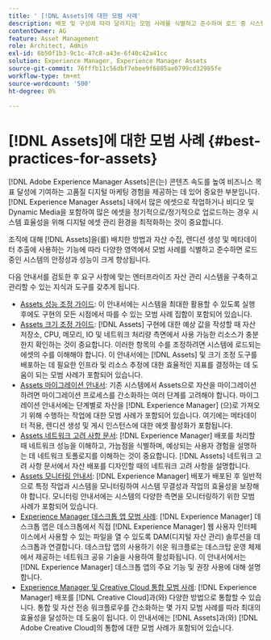 ```yaml
---
title: ' [!DNL Assets]에 대한 모범 사례'
description: 배포 및 구성에 따라 달라지는 모범 사례를 식별하고 준수하여 로드 중 시스템 안정성과 성능을 향상시킵니다.
contentOwner: AG
feature: Asset Management
role: Architect, Admin
exl-id: 6b50f1b3-9c1c-47c8-a43e-6f40c42a41cc
solution: Experience Manager, Experience Manager Assets
source-git-commit: 76fffb11c56dbf7ebee9f6805ae0799cd32985fe
workflow-type: tm+mt
source-wordcount: '500'
ht-degree: 0%

---
```


# [!DNL Assets]에 대한 모범 사례 {#best-practices-for-assets}

[!DNL Adobe Experience Manager Assets]은(는) 콘텐츠 속도를 높여 비즈니스 목표 달성에 기여하는 고품질 디지털 마케팅 경험을 제공하는 데 있어 중요한 부분입니다. [!DNL Experience Manager Assets] 내에서 많은 에셋으로 작업하거나 비디오 및 Dynamic Media을 포함하여 많은 에셋을 정기적으로/정기적으로 업로드하는 경우 시스템 효율성을 위해 디지털 에셋 관리 환경을 최적화하는 것이 중요합니다.

조직에 대해 [!DNL Assets]을(를) 배치한 방법과 자산 수집, 렌디션 생성 및 메타데이터 추출에 사용하는 기능에 따라 다양한 영역에서 모범 사례를 식별하고 준수하면 로드 중인 시스템의 안정성과 성능이 크게 향상됩니다.

다음 안내서를 검토한 후 요구 사항에 맞는 엔터프라이즈 자산 관리 시스템을 구축하고 관리할 수 있는 지식과 도구를 갖추게 됩니다.

* [Assets 성능 조정 가이드](/help/assets/performance-tuning-guidelines.md): 이 안내서에는 시스템을 최대한 활용할 수 있도록 실행 후에도 구현의 모든 시점에서 따를 수 있는 모범 사례 집합이 포함되어 있습니다.
* [Assets 크기 조정 가이드](/help/assets/assets-sizing-guide.md): [!DNL Assets] 구현에 대한 예상 값을 작성할 때 자산 저장소, CPU, 메모리, IO 및 네트워크 처리량 측면에서 사용 가능한 리소스가 충분한지 확인하는 것이 중요합니다. 이러한 항목의 수를 조정하려면 시스템에 로드되는 에셋의 수를 이해해야 합니다. 이 안내서에는 [!DNL Assets] 및 크기 조정 도구를 배포하는 데 필요한 인프라 및 리소스 추정에 대한 효율적인 지표를 결정하는 데 도움이 되는 모범 사례가 포함되어 있습니다.
* [Assets 마이그레이션 안내서](/help/assets/assets-migration-guide.md): 기존 시스템에서 Assets으로 자산을 마이그레이션하려면 마이그레이션 프로세스를 간소화하는 여러 단계를 고려해야 합니다. 마이그레이션 안내서에는 단계별로 자산을 [!DNL Experience Manager] (으)로 가져오기 위해 수행하는 작업에 대한 모범 사례가 포함되어 있습니다. 여기에는 메타데이터 적용, 렌디션 생성 및 게시 인스턴스에 대한 에셋 활성화가 포함됩니다.
* [Assets 네트워크 고려 사항 문서](/help/assets/assets-network-considerations.md): [!DNL Experience Manager] 배포를 처리할 때 네트워크 성능을 이해하고, 가늠점을 식별하며, 예상되는 사용자 경험을 설명하는 데 네트워크 토폴로지를 이해하는 것이 중요합니다. [!DNL Assets] 네트워크 고려 사항 문서에서 자산 배포를 디자인할 때의 네트워크 고려 사항을 설명합니다.
* [Assets 모니터링 안내서](/help/assets/assets-monitoring-best-practices.md): [!DNL Experience Manager] 배포가 배포된 후 일반적으로 특정 작업과 시스템을 모니터링하여 시스템 무결성과 작업의 효율성을 보장해야 합니다. 모니터링 안내서에는 시스템의 다양한 측면을 모니터링하기 위한 모범 사례가 포함되어 있습니다.
* [Experience Manager 데스크톱 앱 모범 사례](https://experienceleague.adobe.com/docs/experience-manager-desktop-app/using/introduction.html?lang=ko): [!DNL Experience Manager] 데스크톱 앱은 데스크톱에서 직접 [!DNL Experience Manager] 웹 사용자 인터페이스에서 사용할 수 있는 파일을 열 수 있도록 DAM(디지털 자산 관리) 솔루션을 데스크톱과 연결합니다. 데스크탑 앱의 사용하기 쉬운 워크플로는 데스크탑 운영 체제에서 제공하는 네트워크 공유 기술을 사용하여 활성화됩니다. 이 안내서에서는 [!DNL Experience Manager] 데스크톱 앱의 주요 기능 및 권장 사용에 대해 설명합니다.
* [Experience Manager 및 Creative Cloud 통합 모범 사례](/help/assets/aem-cc-integration-best-practices.md): [!DNL Experience Manager] 배포를 [!DNL Creative Cloud]과(와) 다양한 방법으로 통합할 수 있습니다. 통합 및 자산 전송 워크플로우를 간소화하는 몇 가지 모범 사례를 따라 최대의 효율성을 달성하는 데 도움이 됩니다. 이 안내서에는 [!DNL Assets]과(와) [!DNL Adobe Creative Cloud]의 통합에 대한 모범 사례가 포함되어 있습니다.

